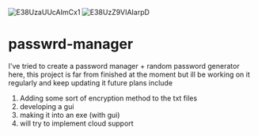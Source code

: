 ![E38UzaUUcAImCx1](https://user-images.githubusercontent.com/83215427/122172981-e9f16c80-ce9e-11eb-9728-1139d8fe8153.png)
![E38UzZ9VIAIarpD](https://user-images.githubusercontent.com/83215427/122172987-ebbb3000-ce9e-11eb-87a5-41a129b40e75.png)
# passwrd-manager
I've tried to create a password manager + random password generator here, this project is far from finished at the moment but ill be working on it regularly and keep updating it
 future plans include
 1) Adding some sort of encryption method to the txt files
 2) developing a gui
 3) making it into an exe (with gui) 
 4) will try to implement cloud support

